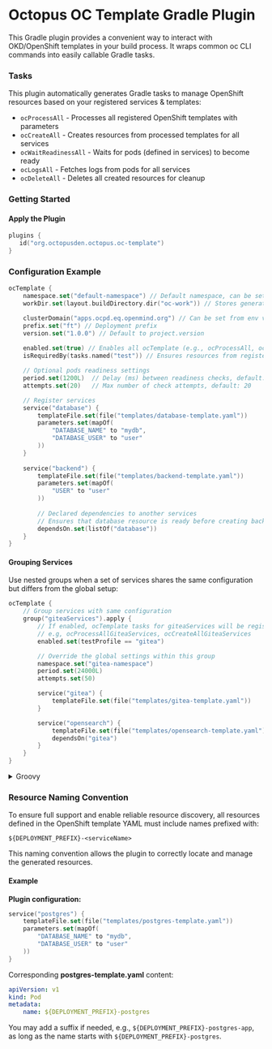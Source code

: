 # Octopus OC Template Gradle Plugin
This Gradle plugin provides a convenient way to interact with OKD/OpenShift templates in your build process. It wraps common oc CLI commands into easily callable Gradle tasks.

### Tasks
This plugin automatically generates Gradle tasks to manage OpenShift resources based on your registered services & templates:
- `ocProcessAll` - Processes all registered OpenShift templates with parameters
- `ocCreateAll` - Creates resources from processed templates for all services
- `ocWaitReadinessAll` - Waits for pods (defined in services) to become ready
- `ocLogsAll` - Fetches logs from pods for all services
- `ocDeleteAll` - Deletes all created resources for cleanup

### Getting Started
#### Apply the Plugin
```kotlin
plugins {
   id("org.octopusden.octopus.oc-template")
}
```

### Configuration Example
```kotlin
ocTemplate {
    namespace.set("default-namespace") // Default namespace, can be set from env variable: OKD_NAMESPACE
    workDir.set(layout.buildDirectory.dir("oc-work")) // Stores generated resources/logs, default: build/oc-template

    clusterDomain("apps.ocpd.eq.openmind.org") // Can be set from env variable: OKD_CLUSTER_DOMAIN
    prefix.set("ft") // Deployment prefix
    version.set("1.0.0") // Default to project.version
    
    enabled.set(true) // Enables all ocTemplate (e.g., ocProcessAll, ocCreateAll) tasks, default: true
    isRequiredBy(tasks.named("test")) // Ensures resources from registered services are ready before "test" runs

    // Optional pods readiness settings
    period.set(1200L)  // Delay (ms) between readiness checks, default: 15000L
    attempts.set(20)   // Max number of check attempts, default: 20

    // Register services
    service("database") {
        templateFile.set(file("templates/database-template.yaml"))
        parameters.set(mapOf(
            "DATABASE_NAME" to "mydb",
            "DATABASE_USER" to "user"
        ))
    }
    
    service("backend") {
        templateFile.set(file("templates/backend-template.yaml"))
        parameters.set(mapOf(
            "USER" to "user"
        ))
        
        // Declared dependencies to another services
        // Ensures that database resource is ready before creating backend resource
        dependsOn.set(listOf("database"))
    }
}
```

#### Grouping Services
Use nested groups when a set of services shares the same configuration but differs from the global setup:
```kotlin
ocTemplate {
    // Group services with same configuration
    group("giteaServices").apply {
        // If enabled, ocTemplate tasks for giteaServices will be registered 
        // e.g, ocProcessAllGiteaServices, ocCreateAllGiteaServices
        enabled.set(testProfile == "gitea")

        // Override the global settings within this group
        namespace.set("gitea-namespace")
        period.set(24000L)
        attempts.set(50)

        service("gitea") {
            templateFile.set(file("templates/gitea-template.yaml"))
        }

        service("opensearch") {
            templateFile.set(file("templates/opensearch-template.yaml"))
            dependsOn("gitea")
        }
    }
}
```
<details>
<summary>Groovy</summary>

```groovy
ocTemplate {
    giteaServices {
        enabled.set(testProfile == "gitea")
    }
}
```

</details>

### Resource Naming Convention
To ensure full support and enable reliable resource discovery, all resources defined in the OpenShift template YAML must include names prefixed with:
```text
${DEPLOYMENT_PREFIX}-<serviceName>
```

This naming convention allows the plugin to correctly locate and manage the generated resources.

#### Example
**Plugin configuration:**
```kotlin
service("postgres") {
    templateFile.set(file("templates/postgres-template.yaml"))
    parameters.set(mapOf(
        "DATABASE_NAME" to "mydb",
        "DATABASE_USER" to "user"
    ))
}
```
Corresponding **postgres-template.yaml** content:
```yaml
apiVersion: v1
kind: Pod
metadata:
    name: ${DEPLOYMENT_PREFIX}-postgres
```
You may add a suffix if needed, e.g., `${DEPLOYMENT_PREFIX}-postgres-app`, as long as the name starts with `${DEPLOYMENT_PREFIX}-postgres`.

